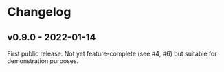 # Changelog

## v0.9.0 - 2022-01-14

First public release. Not yet feature-complete (see #4, #6) but suitable for demonstration purposes.
